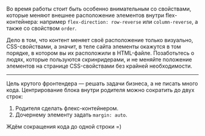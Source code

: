 ---
---

Во время работы стоит быть особенно внимательным со свойствами, которые меняют внешнее расположение элементов внутри flex-контейнера: например `flex-direction: row-reverse` или `column-reverse`, а также со свойством `order`.

Дело в том, что контент меняет своё расположение только визуально, CSS-свойствами, а значит, в теле сайта элементы окажутся в том порядке, в котором вы их расположили в HTML-файле. Позаботьтесь о людях, которые пользуются скринридерами, и не меняйте положение элементов на странице CSS-свойствами без крайней необходимости.

***

Цель крутого фронтендера — решать задачи бизнеса, а не писать много кода. Центрирование блока внутри родителя можно сократить до двух строк:

1. Родителя сделать флекс-контейнером.
2. Дочернему элементу задать `margin: auto`.

Ждём сокращения кода до одной строки =)
